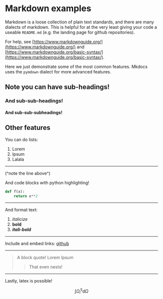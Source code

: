 # Markdown examples
Markdown is a loose collection of plain text standards, and there are many dialects of markdown. This is helpful for at the very least giving your code a useable `README.md` (e.g. the landing page for github repositories).

For help, see [https://www.markdownguide.org/](https://www.markdownguide.org/) and [https://www.markdownguide.org/basic-syntax/](https://www.markdownguide.org/basic-syntax/).

Here we just demonstrate some of the most common features. Mkdocs uses the `pymdown` dialect for more advanced features.

## Note you can have sub-headings!
### And sub-sub-headings!
#### And sub-sub-subheadings!


## Other features
You can do lists:

1. Lorem
2. Ipsum
3. Lalala

---

(^note the line above^)

And code blocks with python highlighting!

```python
def f(x):
    return x**2
```

---

And format text:

1. *italicize*
2. **bold**
3. ***itali-bold***

---

Include and embed links: [github](www.github.com)

---

> A block quote! Lorem Ipsum
> > That even nests!

--- 

Lastly, latex is possible!

$$\int \Omega_i^5 d\Omega$$
